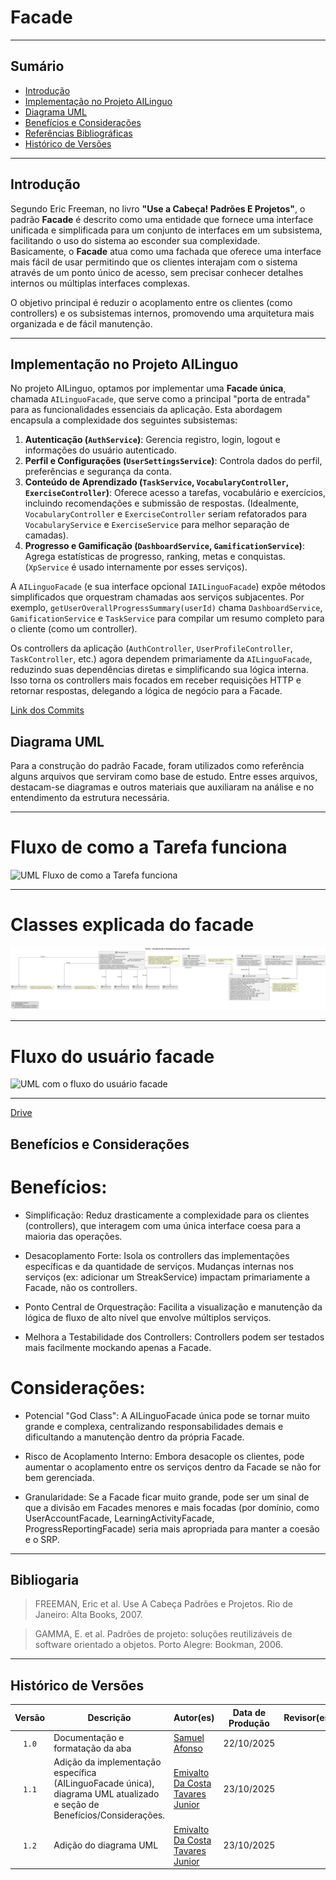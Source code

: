 # Facade

---
## Sumário
- [Introdução](#introdução)
- [Implementação no Projeto AILinguo](#implementação-no-projeto-ailinguo)
- [Diagrama UML](#diagrama-uml)
- [Benefícios e Considerações](#benefícios-e-considerações)
- [Referências Bibliográficas](#referencias-bibliográficas)
- [Histórico de Versões](#histórico-de-versões)

---

## Introdução

Segundo Eric Freeman, no livro __"Use a Cabeça! Padrões E Projetos"__, o padrão __Facade__ é descrito como uma entidade que fornece uma interface unificada e simplificada para um conjunto de interfaces em um subsistema, facilitando o uso do sistema ao esconder sua complexidade. <br>Basicamente, o __Facade__ atua como uma fachada que oferece uma interface mais fácil de usar permitindo que os clientes interajam com o sistema através de um ponto único de acesso, sem precisar conhecer detalhes internos ou múltiplas interfaces complexas.

O objetivo principal é reduzir o acoplamento entre os clientes (como controllers) e os subsistemas internos, promovendo uma arquitetura mais organizada e de fácil manutenção.

---

## Implementação no Projeto AILinguo

No projeto AILinguo, optamos por implementar uma **Facade única**, chamada `AILinguoFacade`, que serve como a principal "porta de entrada" para as funcionalidades essenciais da aplicação. Esta abordagem encapsula a complexidade dos seguintes subsistemas:

1.  **Autenticação (`AuthService`)**: Gerencia registro, login, logout e informações do usuário autenticado.
2.  **Perfil e Configurações (`UserSettingsService`)**: Controla dados do perfil, preferências e segurança da conta.
3.  **Conteúdo de Aprendizado (`TaskService`, `VocabularyController`, `ExerciseController`)**: Oferece acesso a tarefas, vocabulário e exercícios, incluindo recomendações e submissão de respostas. (Idealmente, `VocabularyController` e `ExerciseController` seriam refatorados para `VocabularyService` e `ExerciseService` para melhor separação de camadas).
4.  **Progresso e Gamificação (`DashboardService`, `GamificationService`)**: Agrega estatísticas de progresso, ranking, metas e conquistas. (`XpService` é usado internamente por esses serviços).

A `AILinguoFacade` (e sua interface opcional `IAILinguoFacade`) expõe métodos simplificados que orquestram chamadas aos serviços subjacentes. Por exemplo, `getUserOverallProgressSummary(userId)` chama `DashboardService`, `GamificationService` e `TaskService` para compilar um resumo completo para o cliente (como um controller).

Os controllers da aplicação (`AuthController`, `UserProfileController`, `TaskController`, etc.) agora dependem primariamente da `AILinguoFacade`, reduzindo suas dependências diretas e simplificando sua lógica interna. Isso torna os controllers mais focados em receber requisições HTTP e retornar respostas, delegando a lógica de negócio para a Facade.

[Link dos Commits](https://github.com/UnBArqDsw2025-2-Turma02/2025.2_T02_G3_AprendendoComIA_DEV2/commit/47c42d2203c5f6d595257934d04e602a7994d19b#diff-76f9c77ea2d3ec797247eebaa6c3b90117cdb99caafa38c8e57d857e601bed3e)


## Diagrama UML

Para a construção do padrão Facade, foram utilizados como referência alguns arquivos que serviram como base de estudo. Entre esses arquivos, destacam-se diagramas e outros materiais que auxiliaram na análise e no entendimento da estrutura necessária.

---
# Fluxo de como a Tarefa funciona

![UML Fluxo de como a Tarefa funciona](../assets/img.facade/Fluxo%20de%20como%20a%20Tarefa%20funciona%20entrada%20e%20saída.png)

---

# Classes explicada do facade

![UML Classes explicada do facade](../assets/img.facade/uml%20classes%20explicada%20do%20facade.png)

---
# Fluxo do usuário facade

![UML com o fluxo do usuário facade](../assets/img.facade/Uml%20com%20o%20fluxo%20do%20usuário%20facade.png)

---

[Drive](https://drive.google.com/drive/folders/1a6CunBsFcQG4bItTI4N0fUOloQrCj4aP?usp=drive_link)



## Benefícios e Considerações

# Benefícios:

- Simplificação: Reduz drasticamente a complexidade para os clientes (controllers), que interagem com uma única interface coesa para a maioria das operações.

- Desacoplamento Forte: Isola os controllers das implementações específicas e da quantidade de serviços. Mudanças internas nos serviços (ex: adicionar um StreakService) impactam primariamente a Facade, não os controllers.

- Ponto Central de Orquestração: Facilita a visualização e manutenção da lógica de fluxo de alto nível que envolve múltiplos serviços.

- Melhora a Testabilidade dos Controllers: Controllers podem ser testados mais facilmente mockando apenas a Facade.

# Considerações:

- Potencial "God Class": A AILinguoFacade única pode se tornar muito grande e complexa, centralizando responsabilidades demais e dificultando a manutenção dentro da própria Facade.

- Risco de Acoplamento Interno: Embora desacople os clientes, pode aumentar o acoplamento entre os serviços dentro da Facade se não for bem gerenciada.

- Granularidade: Se a Facade ficar muito grande, pode ser um sinal de que a divisão em Facades menores e mais focadas (por domínio, como UserAccountFacade, LearningActivityFacade, ProgressReportingFacade) seria mais apropriada para manter a coesão e o SRP.

---


## Bibliogaria

> FREEMAN, Eric et al. Use A Cabeça Padrões e Projetos. Rio de Janeiro: Alta Books, 2007.

> GAMMA, E. et al. Padrões de projeto: soluções reutilizáveis de software orientado a objetos. Porto Alegre: Bookman, 2006.

---

## Histórico de Versões

| Versão | Descrição | Autor(es) | Data de Produção | Revisor(es) | Data de Revisão | Incremento do Revisor |
| :----: | --------- | --------- | :--------------: | ----------- | :-------------: | :-------------------: |
| `1.0` | Documentação e formatação da aba | [Samuel Afonso](https://github.com/SamuelAfonso) | 22/10/2025 | | | |
| `1.1` | Adição da implementação específica (AILinguoFacade única), diagrama UML atualizado e seção de Benefícios/Considerações. |  [Emivalto Da Costa Tavares Junior](https://github.com/EmivaltoJrr) | 23/10/2025 | | | |
| `1.2` | Adição do diagrama UML | [Emivalto Da Costa Tavares Junior](https://github.com/EmivaltoJrr)  | 23/10/2025 | | | |



